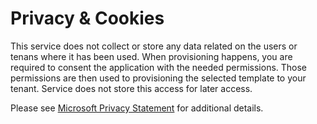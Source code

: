 # Privacy & Cookies

This service does not collect or store any data related on the users or tenans where it has been used. When provisioning happens, you are required to consent the application with the needed permissions. Those permissions are then used to provisioning the selected template to your tenant. Service does not store this access for later access.

Please see [Microsoft Privacy Statement](https://go.microsoft.com/fwlink/?LinkId=521839) for additional details.